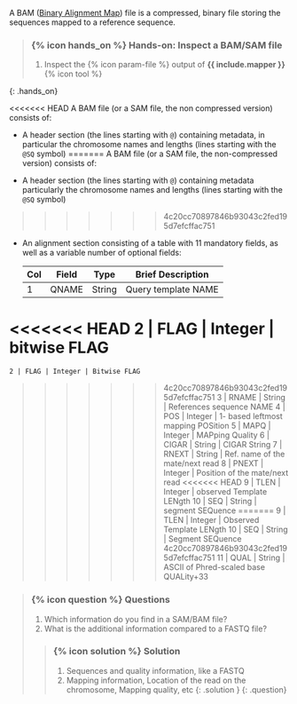 A BAM ([Binary Alignment Map](https://en.wikipedia.org/wiki/SAM_(file_format))) file is a compressed, binary file storing the sequences mapped to a reference sequence. 

> ### {% icon hands_on %} Hands-on: Inspect a BAM/SAM file
>
> 1. Inspect the {% icon param-file %} output of **{{ include.mapper }}** {% icon tool %}
>
{: .hands_on}

<<<<<<< HEAD
A BAM file (or a SAM file, the non compressed version) consists of:

- A header section (the lines starting with `@`) containing metadata, in particular the chromosome names and lengths (lines starting with the `@SQ` symbol)
=======
A BAM file (or a SAM file, the non-compressed version) consists of:

- A header section (the lines starting with `@`) containing metadata particularly the chromosome names and lengths (lines starting with the `@SQ` symbol)
>>>>>>> 4c20cc70897846b93043c2fed195d7efcffac751
- An alignment section consisting of a table with 11 mandatory fields, as well as a variable number of optional fields:

    Col | Field | Type | Brief Description
    --- | --- | --- | ---
    1 | QNAME | String | Query template NAME
<<<<<<< HEAD
    2 | FLAG | Integer | bitwise FLAG
=======
    2 | FLAG | Integer | Bitwise FLAG
>>>>>>> 4c20cc70897846b93043c2fed195d7efcffac751
    3 | RNAME | String | References sequence NAME
    4 | POS | Integer | 1- based leftmost mapping POSition
    5 | MAPQ | Integer | MAPping Quality
    6 | CIGAR | String | CIGAR String
    7 | RNEXT | String | Ref. name of the mate/next read
    8 | PNEXT | Integer | Position of the mate/next read
<<<<<<< HEAD
    9 | TLEN | Integer | observed Template LENgth
    10 | SEQ | String | segment SEQuence
=======
    9 | TLEN | Integer | Observed Template LENgth
    10 | SEQ | String | Segment SEQuence
>>>>>>> 4c20cc70897846b93043c2fed195d7efcffac751
    11 | QUAL | String | ASCII of Phred-scaled base QUALity+33 

> ### {% icon question %} Questions
>
> 1. Which information do you find in a SAM/BAM file?
> 2. What is the additional information compared to a FASTQ file?
>
> > ### {% icon solution %} Solution
> > 1. Sequences and quality information, like a FASTQ
> > 2. Mapping information, Location of the read on the chromosome, Mapping quality, etc
> {: .solution }
{: .question}
